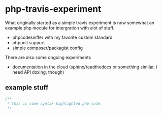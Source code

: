 # php-travis-experiment

What originally started as a simple travis experiment is now
somewhat an example php module for intergration with alot of
stuff.

* phpcodesniffer with my favorite custom standard
* phpunit support
* simple composer/packagist config

There are also some ongoing experiments

* documentation in the cloud (sphinx/readthedocs or something similar, i need API doxing, though)

## example stuff

```php
/**
 * this is some syntax highlighted php code.
 */
```
